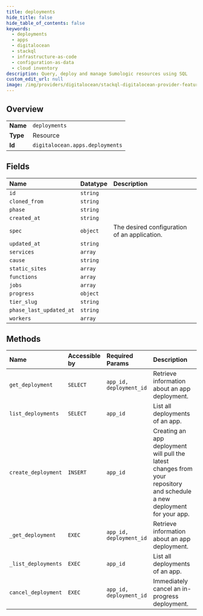 ```yaml
---
title: deployments
hide_title: false
hide_table_of_contents: false
keywords:
  - deployments
  - apps
  - digitalocean    
  - stackql
  - infrastructure-as-code
  - configuration-as-data
  - cloud inventory
description: Query, deploy and manage Sumologic resources using SQL
custom_edit_url: null
image: /img/providers/digitalocean/stackql-digitalocean-provider-featured-image.png
---
```

  
    

## Overview
<table><tbody>
<tr><td><b>Name</b></td><td><code>deployments</code></td></tr>
<tr><td><b>Type</b></td><td>Resource</td></tr>
<tr><td><b>Id</b></td><td><code>digitalocean.apps.deployments</code></td></tr>
</tbody></table>

## Fields
| Name | Datatype | Description |
|:-----|:---------|:------------|
| `id` | `string` |  |
| `cloned_from` | `string` |  |
| `phase` | `string` |  |
| `created_at` | `string` |  |
| `spec` | `object` | The desired configuration of an application. |
| `updated_at` | `string` |  |
| `services` | `array` |  |
| `cause` | `string` |  |
| `static_sites` | `array` |  |
| `functions` | `array` |  |
| `jobs` | `array` |  |
| `progress` | `object` |  |
| `tier_slug` | `string` |  |
| `phase_last_updated_at` | `string` |  |
| `workers` | `array` |  |
## Methods
| Name | Accessible by | Required Params | Description |
|:-----|:--------------|:----------------|:------------|
| `get_deployment` | `SELECT` | `app_id, deployment_id` | Retrieve information about an app deployment. |
| `list_deployments` | `SELECT` | `app_id` | List all deployments of an app. |
| `create_deployment` | `INSERT` | `app_id` | Creating an app deployment will pull the latest changes from your repository and schedule a new deployment for your app. |
| `_get_deployment` | `EXEC` | `app_id, deployment_id` | Retrieve information about an app deployment. |
| `_list_deployments` | `EXEC` | `app_id` | List all deployments of an app. |
| `cancel_deployment` | `EXEC` | `app_id, deployment_id` | Immediately cancel an in-progress deployment. |
